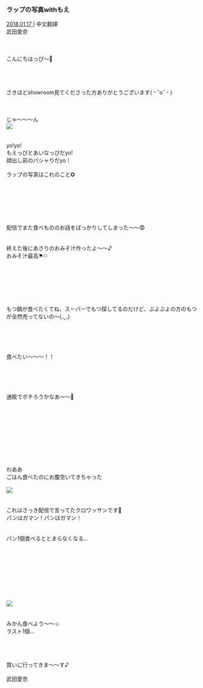 ### ラップの写真withもえ
<a target="_blank" rel="noreferrer noopener" href="http://blog.nanabunnonijyuuni.com/s/n227/diary/detail/322?ima=3212&cd=blog">2018.01.17 </a>| 中文翻譯<a target="_blank" rel="noreferrer noopener" href=""></a><br>
武田愛奈<br><br><br><br>
こんにちはっぴ〜🐶<br><br><br><br><br>
さきほどshowroom見てくださった方ありがとうございます(﹡ˆoˆ﹡)<br><br><br><br>
じゃ〜〜〜ん<br>
<img src="../../../../../Album/Backup/Blog/Aina/Jan2018/20180117_Blog_Aina_#1.jpg"><br><br><br>
yo!yo!<br>
もえっぴとあいなっぴだyo!<br>
顔出し前のパシャりだyo！<br><br>
ラップの写真はこれのこと✪︎<br><br><br><br><br><br><br><br>
配信でまた食べもののお話をばっかりしてしまった〜〜😨<br><br><br>
終えた後にあさりのおみそ汁作ったよ〜〜♪<br>
おみそ汁最高⚑︎⚐︎<br><br><br><br><br><br><br><br>
もつ鍋が食べたくてね、スーパーでもつ探してるのだけど、ぶよぶよの方のもつが全然売ってないの〜(◞‸◟)<br><br><br><br><br><br>
食べたい〜〜〜！！<br><br><br><br><br><br>
通販でポチろうかなあ〜〜🐾<br><br><br><br><br><br><br><br><br><br><br>
わああ<br>
ごはん食べたのにお腹空いてきちゃった<br><br>
<img src="../../../../../Album/Backup/Blog/Aina/Jan2018/20180117_Blog_Aina_#2.jpg"><br><br><br>
これはさっき配信で言ってたクロワッサンです🙆<br>
パンはガマン！パンはガマン！<br><br><br>
パン1個食べるととまらなくなる…<br><br><br><br><br><br><br><br><br><br>
<img src="../../../../../Album/Backup/Blog/Aina/Jan2018/20180117_Blog_Aina_#3.jpg"><br><br><br>
みかん食べよう〜〜☺️<br>
ラスト1個…<br><br><br><br><br>
買いに行ってきま〜〜す♪<br><br>
武田愛奈